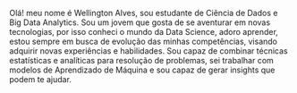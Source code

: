 Olá! meu nome é Wellington Alves, sou estudante de Ciência de Dados e Big Data Analytics. Sou um jovem que gosta de se aventurar em novas tecnologias, por isso conheci o mundo da Data Science, adoro aprender, estou sempre em busca de evolução das minhas competências, visando adquirir novas experiências e habilidades. Sou capaz de combinar técnicas estatísticas e analíticas para resolução de problemas, sei trabalhar com modelos de Aprendizado de Máquina e sou capaz de gerar insights que podem te ajudar. 
